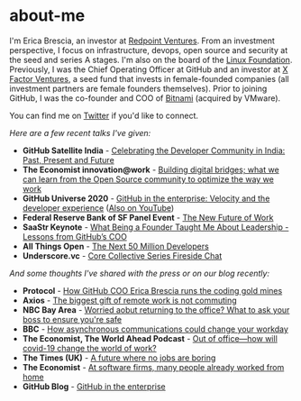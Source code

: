 # about-me

I'm Erica Brescia, an investor at [Redpoint Ventures](https://www.redpoint.com/). From an investment perspective, I focus on infrastructure, devops, open source and security at the seed and series A stages. I'm also on the board of the [Linux Foundation](https://www.linuxfoundation.org/). Previously, I was the Chief Operating Officer at GitHub and an investor at [X Factor Ventures](https://www.xfactor.ventures/), a seed fund that invests in female-founded companies (all investment partners are female founders themselves). Prior to joining GitHub, I was the co-founder and COO of [Bitnami](https://bitnami.com/) (acquired by VMware). 

You can find me on [Twitter](https://twitter.com/ericabrescia) if you'd like to connect.

_Here are a few recent talks I've given:_

- **GitHub Satellite India** - [Celebrating the Developer Community in India: Past, Present and Future](https://www.youtube.com/watch?v=0z8x_iZ-k8E)
- **The Economist innovation@work** - [Building digital bridges; what we can learn from the Open Source community to optimize the way we work](https://player.vimeo.com/video/505153357)
- **GitHub Universe 2020** - [GitHub in the enterprise: Velocity and the developer experience](https://githubuniverse.com/GitHub-in-the-enterprise-Velocity-and-the-developer-experience/) ([Also on YouTube](https://www.youtube.com/watch?v=Cl2QDxG4gt4&feature=youtu.be))
- **Federal Reserve Bank of SF Panel Event** - [The New Future of Work](https://www.frbsf.org/fed-system/new-future-of-work/)
- **SaaStr Keynote** - [What Being a Founder Taught Me About Leadership - Lessons from GitHub’s COO](https://register.saastrannual.com/talks/what-being-a-founder-taught-me-about-leadership-lessons-from-githubs-coo/?ah=E1mTfDcc)
- **All Things Open** - [The Next 50 Million Developers](https://www.youtube.com/watch?v=poENiMjjG2U&feature=emb_logo)
- **Underscore.vc** - [Core Collective Series Fireside Chat](https://underscore.vc/blog/fireside-chat-with-erica-brescia-chief-operating-officer-at-github/)

_And some thoughts I've shared with the press or on our blog recently:_
- **Protocol** - [How GitHub COO Erica Brescia runs the coding gold mines](https://www.protocol.com/enterprise/github-erica-brescia-microsoft)
- **Axios** - [The biggest gift of remote work is not commuting](https://www.axios.com/remote-work-vr-facebook-72fa838d-8fba-4d7a-b909-f660e41a129f.html)
- **NBC Bay Area** - [Worried aobut returning to the office? What to ask your boss to ensure you're safe](https://www.nbcbayarea.com/investigations/worried-about-returning-to-the-office-what-to-ask-your-boss-to-ensure-youre-safe/2579491/)
- **BBC** - [How asynchronous communications could change your workday](https://www.bbc.com/worklife/article/20210406-how-asynchronous-communication-could-change-your-workday)
- **The Economist, The World Ahead Podcast** - [Out of office—how will covid-19 change the world of work?](https://www.economist.com/podcasts/2020/09/28/out-of-office-how-will-covid-19-change-the-world-of-work)
- **The Times (UK)** - [A future where no jobs are boring](https://drive.google.com/drive/u/0/folders/1_w1z_Sb8wqW1dOm9uMj_n_DppoJnkS8Z)
- **The Economist** - [At software firms, many people already worked from home](https://www.economist.com/the-world-ahead/2020/11/17/at-software-firms-many-people-already-worked-from-home?utm_medium=pr&utm_source=inf-a)
- **GitHub Blog** - [GitHub in the enterprise](https://github.blog/2020-12-09-github-in-the-enterprise/)



